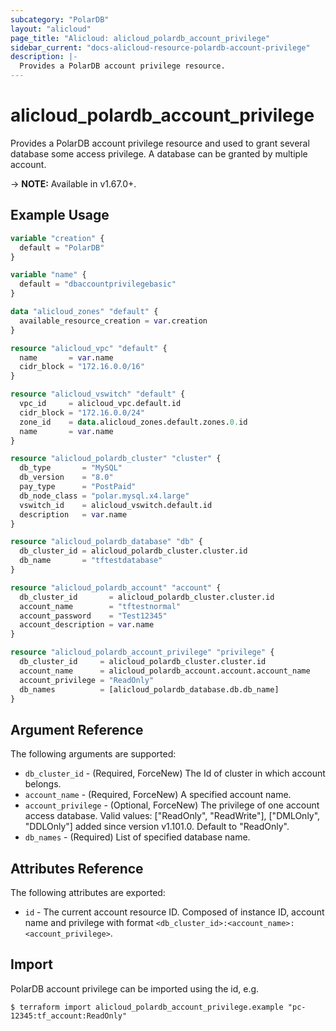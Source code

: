 ```yaml
---
subcategory: "PolarDB"
layout: "alicloud"
page_title: "Alicloud: alicloud_polardb_account_privilege"
sidebar_current: "docs-alicloud-resource-polardb-account-privilege"
description: |-
  Provides a PolarDB account privilege resource.
---
```


# alicloud\_polardb\_account\_privilege

Provides a PolarDB account privilege resource and used to grant several database some access privilege. A database can be granted by multiple account.

-> **NOTE:** Available in v1.67.0+.

## Example Usage

```terraform
variable "creation" {
  default = "PolarDB"
}

variable "name" {
  default = "dbaccountprivilegebasic"
}

data "alicloud_zones" "default" {
  available_resource_creation = var.creation
}

resource "alicloud_vpc" "default" {
  name       = var.name
  cidr_block = "172.16.0.0/16"
}

resource "alicloud_vswitch" "default" {
  vpc_id     = alicloud_vpc.default.id
  cidr_block = "172.16.0.0/24"
  zone_id    = data.alicloud_zones.default.zones.0.id
  name       = var.name
}

resource "alicloud_polardb_cluster" "cluster" {
  db_type       = "MySQL"
  db_version    = "8.0"
  pay_type      = "PostPaid"
  db_node_class = "polar.mysql.x4.large"
  vswitch_id    = alicloud_vswitch.default.id
  description   = var.name
}

resource "alicloud_polardb_database" "db" {
  db_cluster_id = alicloud_polardb_cluster.cluster.id
  db_name       = "tftestdatabase"
}

resource "alicloud_polardb_account" "account" {
  db_cluster_id       = alicloud_polardb_cluster.cluster.id
  account_name        = "tftestnormal"
  account_password    = "Test12345"
  account_description = var.name
}

resource "alicloud_polardb_account_privilege" "privilege" {
  db_cluster_id     = alicloud_polardb_cluster.cluster.id
  account_name      = alicloud_polardb_account.account.account_name
  account_privilege = "ReadOnly"
  db_names          = [alicloud_polardb_database.db.db_name]
}
```

## Argument Reference

The following arguments are supported:

* `db_cluster_id` - (Required, ForceNew) The Id of cluster in which account belongs.
* `account_name` - (Required, ForceNew) A specified account name.
* `account_privilege` - (Optional, ForceNew) The privilege of one account access database. Valid values: ["ReadOnly", "ReadWrite"], ["DMLOnly", "DDLOnly"] added since version v1.101.0. Default to "ReadOnly".
* `db_names` - (Required) List of specified database name.

## Attributes Reference

The following attributes are exported:

* `id` - The current account resource ID. Composed of instance ID, account name and privilege with format `<db_cluster_id>:<account_name>:<account_privilege>`.

## Import

PolarDB account privilege can be imported using the id, e.g.

```
$ terraform import alicloud_polardb_account_privilege.example "pc-12345:tf_account:ReadOnly"
```
